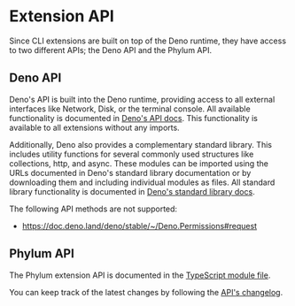 # Extension API

Since CLI extensions are built on top of the Deno runtime, they have access to
two different APIs; the Deno API and the Phylum API.

## Deno API

Deno's API is built into the Deno runtime, providing access to all external
interfaces like Network, Disk, or the terminal console. All available
functionality is documented in [Deno's API docs]. This functionality is
available to all extensions without any imports.

Additionally, Deno also provides a complementary standard library. This includes
 utility functions for several commonly used structures like collections, http,
 and async. These modules can be imported using the URLs documented in Deno's
 standard library documentation or by downloading them and including individual
 modules as files. All standard library functionality is documented in [Deno's
 standard library docs].

The following API methods are not supported:
- <https://doc.deno.land/deno/stable/~/Deno.Permissions#request>

[Deno's API docs]: https://doc.deno.land/deno/stable
[Deno's standard library docs]: https://deno.land/std

## Phylum API

The Phylum extension API is documented in the [TypeScript module file].

You can keep track of the latest changes by following the [API's changelog].

[TypeScript module file]: https://github.com/phylum-dev/cli/blob/main/extensions/phylum.ts
[API's changelog]: https://github.com/phylum-dev/cli/blob/main/extensions/CHANGELOG.md
